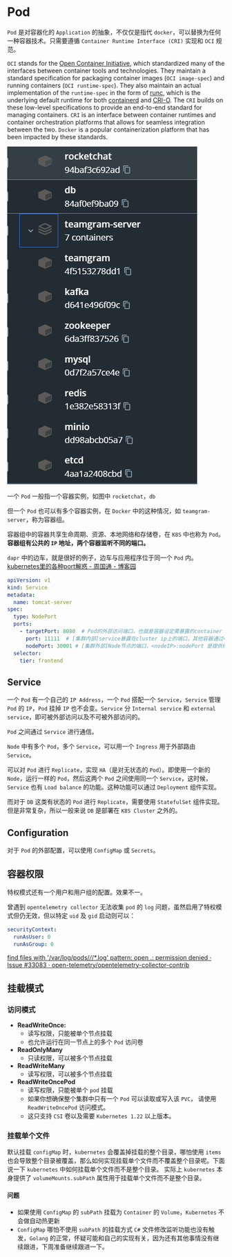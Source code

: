 # Pod

`Pod` 是对容器化的 `Application` 的抽象，不仅仅是指代 `docker`，可以替换为任何一种容器技术。只需要遵循 `Container Runtime Interface (CRI)` 实现和 `OCI` 规范。

`OCI` stands for the [Open Container Initiative](https://opencontainers.org/about/overview/), which standardized many of the interfaces between container tools and technologies. They maintain a standard specification for packaging container images (`OCI image-spec`) and running containers (`OCI runtime-spec`). They also maintain an actual implementation of the `runtime-spec` in the form of [runc](https://github.com/opencontainers/runc), which is the underlying default runtime for both [containerd](https://containerd.io/) and [CRI-O](https://cri-o.io/). The `CRI` builds on these low-level specifications to provide an end-to-end standard for managing containers.
`CRI` is an interface between container runtimes and container orchestration platforms that allows for seamless integration between the two. `Docker` is a popular containerization platform that has been impacted by these standards.

![图形用户界面 低可信度描述已自动生成](../../attachments/ec859af1d041089310cf91dfdb84b9dc.png)

一个 `Pod` 一般指一个容器实例，如图中 `rocketchat`，`db`

但一个 `Pod` 也可以有多个容器实例，在 `Docker` 中的这种情况，如 `teamgram-server`，称为容器组。

容器组中的容器共享生命周期、资源、本地网络和存储卷，在 `K8S` 中也称为 `Pod`。**容器组有公共的 `IP` 地址，两个容器监听不同的端口。**

`dapr` 中的边车，就是很好的例子，边车与应用程序位于同一个 `Pod` 内。
[kubernetes里的各种port解惑 - 周国通 - 博客园](https://www.cnblogs.com/tylerzhou/p/11023157.html)

```yaml
apiVersion: v1
kind: Service
metadata:
  name: tomcat-server
spec:
  type: NodePort
  ports:
    - targetPort: 8080  # Pod的外部访问端口，也就是容器设定需暴露的container port。port和nodePort的数据通过这个端口进入到Pod内部，Pod里面的containers的端口映射到这个端口，提供服务
      port: 11111  # [集群内部]service暴露在cluster ip上的端口，其他容器通过<cluster ip>:port访问服务,通过此端口集群内的服务可以相互访问
      nodePort: 30001 # [集群外部]Node节点的端口，<nodeIP>:nodePort 是提供给集群外部客户访问service的入口
  selector:
    tier: frontend
```

## Service

一个 `Pod` 有一个自己的 `IP Address`，一个 `Pod` 搭配一个 `Service`，`Service` 管理 `Pod` 的 `IP`，`Pod` 挂掉 `IP` 也不会变。`Service` 分 `Internal service` 和 `external service`，即可被外部访问以及不可被外部访问的。

`Pod` 之间通过 `Service` 进行通信。

`Node` 中有多个 `Pod`，多个 `Service`，可以用一个 `Ingress` 用于外部路由 `Service`。

可以对 `Pod` 进行 `Replicate`，实现 `HA`（是对无状态的 `Pod`）。即使用一个新的 `Node`，运行一样的 `Pod`，然后这两个 `Pod` 之间使用同一个 `Service`，这时候，`Service` 也有 `Load balance` 的功能。这种功能可以通过 `Deployment` 组件实现。

而对于 `DB` 这类有状态的 `Pod` 进行 `Replicate`，需要使用 `StatefulSet` 组件实现。但是非常复杂，所以一般来说 `DB` 是部署在 `K8S Cluster` 之外的。

## Configuration

对于 `Pod` 的外部配置，可以使用 `ConfigMap` 或 `Secrets`。

## 容器权限
特权模式还有一个用户和用户组的配置。效果不一。

曾遇到 `opentelemetry collector` 无法收集 `pod` 的 `log` 问题，虽然启用了特权模式但仍无效，但以特定 `uid` 及 `gid` 启动则可以：
```yaml
securityContext:
  runAsUser: 0
  runAsGroup: 0
```
[find files with '/var/log/pods/*/*/*.log' pattern: open .: permission denied · Issue #33083 · open-telemetry/opentelemetry-collector-contrib](https://github.com/open-telemetry/opentelemetry-collector-contrib/issues/33083)

## 挂载模式

### 访问模式

- **ReadWriteOnce:**
    - 读写权限，只能被单个节点挂载
    - 也允许运行在同一节点上的多个 `Pod` 访问卷
- **ReadOnlyMany**
    - 只读权限，可以被多个节点挂载
- **ReadWriteMany**
    - 读写权限，可以被多个节点挂载
- **ReadWriteOncePod**
    - 读写权限，只能被单个 `pod` 挂载
    - 如果你想确保整个集群中只有一个 `Pod` 可以读取或写入该 `PVC`， 请使用 `ReadWriteOncePod` 访问模式。
    - 这只支持 `CSI` 卷以及需要 `Kubernetes 1.22` 以上版本。

### 挂载单个文件
默认挂载 `configMap` 时，`kubernetes` 会覆盖掉挂载的整个目录，哪怕使用 `items` 也会导致整个目录被覆盖，那么如何实现挂载单个文件而不覆盖整个目录呢。下面说一下 `kubernetes` 中如何挂载单个文件而不是整个目录。
实际上 `kubernetes` 本身提供了 `volumeMounts.subPath` 属性用于挂载单个文件而不是整个目录。
#### 问题
- 如果使用 `ConfigMap` 的 `subPath` 挂载为 `Container` 的 `Volume`，`Kubernetes` 不会做自动热更新
- `ConfigMap` 哪怕不使用 `subPath` 的挂载方式 `C#` 文件修改监听功能也没有触发，`Golang` 的正常，怀疑可能和自己的实现有关，因为还有其他事情没有继续跟进，下周准备继续跟进一下。